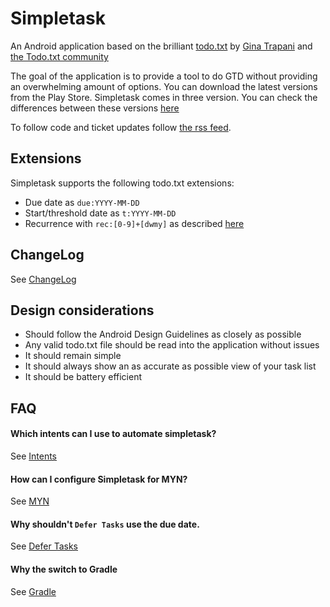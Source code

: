 # Simpletask

An Android application based on the brilliant [todo.txt](http://todotxt.com) by
[Gina Trapani](http://ginatrapani.org) and [the Todo.txt community](http://groups.yahoo.com/group/todotxt/)

The goal of the application is to provide a tool to do GTD without providing an overwhelming amount of
options.
You can download the latest versions from the Play Store. Simpletask comes in three version. You can check the differences between these versions [here](./doc/Versions.md)

To follow code and ticket updates follow [the rss feed](../../timeline.rss).

Extensions
----------

Simpletask supports the following todo.txt extensions:

* Due date as `due:YYYY-MM-DD`
* Start/threshold date as `t:YYYY-MM-DD`
* Recurrence with `rec:[0-9]+[dwmy]` as described [here]( https://github.com/bram85/todo.txt-tools/wiki/Recurrence)

ChangeLog
---------------------

See [ChangeLog](./ChangeLog.md)

Design considerations
---------------------

*  Should follow the Android Design Guidelines as closely as possible
*  Any valid todo.txt file should be read into the application without issues
*  It should remain simple
*  It should always show an as accurate as possible view of your task list
*  It should be battery efficient

FAQ
---------------------

#### Which intents can I use to automate simpletask?

See [Intents](./doc/Intents.md)


#### How can I configure Simpletask for MYN?

See [MYN](./doc/MYN.md)

#### Why shouldn't `Defer Tasks` use the due date.

See [Defer Tasks](./doc/DeferTasks.md)

#### Why the switch to Gradle

See [Gradle](./doc/Gradle.md)

